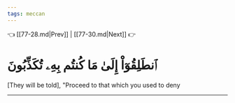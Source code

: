 ```yaml
---
tags: meccan
---
```


👈 [[77-28.md|Prev]] | [[77-30.md|Next]] 👉

# ٱنطَلِقُوٓاْ إِلَىٰ مَا كُنتُم بِهِۦ تُكَذِّبُونَ

[They will be told], "Proceed to that which you used to deny

---

